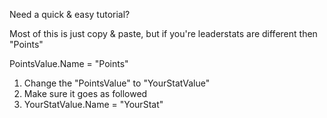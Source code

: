 Need a quick & easy tutorial?

Most of this is just copy & paste, but if you're leaderstats are different then "Points"

PointsValue.Name = "Points"

1. Change the "PointsValue" to "YourStatValue"
2. Make sure it goes as followed
3. YourStatValue.Name = "YourStat"
